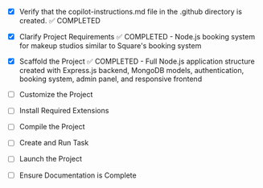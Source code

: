 <!-- Use this file to provide workspace-specific custom instructions to Copilot. For more details, visit https://code.visualstudio.com/docs/copilot/copilot-customization#_use-a-githubcopilotinstructionsmd-file -->
- [x] Verify that the copilot-instructions.md file in the .github directory is created. ✅ COMPLETED

- [x] Clarify Project Requirements ✅ COMPLETED - Node.js booking system for makeup studios similar to Square's booking system

- [x] Scaffold the Project ✅ COMPLETED - Full Node.js application structure created with Express.js backend, MongoDB models, authentication, booking system, admin panel, and responsive frontend

- [ ] Customize the Project

- [ ] Install Required Extensions

- [ ] Compile the Project

- [ ] Create and Run Task

- [ ] Launch the Project

- [ ] Ensure Documentation is Complete